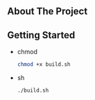 ## About The Project

## Getting Started
* chmod
  ```sh
  chmod +x build.sh
  ```
* sh
  ```sh
  ./build.sh
  ```
